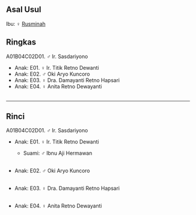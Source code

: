 ## Asal Usul

Ibu: ♀ [Rusminah][up] 

## Ringkas

A01B04C02D01. ♂ Ir. Sasdariyono
	<br/>

*	Anak: E01. ♀ Ir. Titik Retno Dewanti
*	Anak: E02. ♂ Oki Aryo Kuncoro
*	Anak: E03. ♀ Dra. Damayanti Retno Hapsari
*	Anak: E04. ♀ Anita Retno Dewayanti
	<br/><br/>

-- -- --

## Rinci

A01B04C02D01. ♂ Ir. Sasdariyono
	<br/>

*	Anak: E01. ♀ Ir. Titik Retno Dewanti
	*	Suami: ♂ Ibnu Aji Hermawan
	<br/><br/>

*	Anak: E02. ♂ Oki Aryo Kuncoro
	<br/><br/>

*	Anak: E03. ♀ Dra. Damayanti Retno Hapsari
	<br/><br/>

*	Anak: E04. ♀ Anita Retno Dewayanti
	<br/><br/>

[up]: https://github.com/epsi-rns/gitodipuro/blob/master/tree/A01/B04/C02.md

